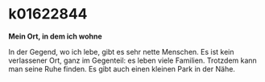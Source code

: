 # k01622844
**Mein Ort, in dem ich wohne**

In der Gegend, wo ich lebe, gibt es sehr nette Menschen. 
Es ist kein verlassener Ort, ganz im Gegenteil: es leben viele Familien.
Trotzdem kann man seine Ruhe finden.
Es gibt auch einen kleinen Park in der Nähe.